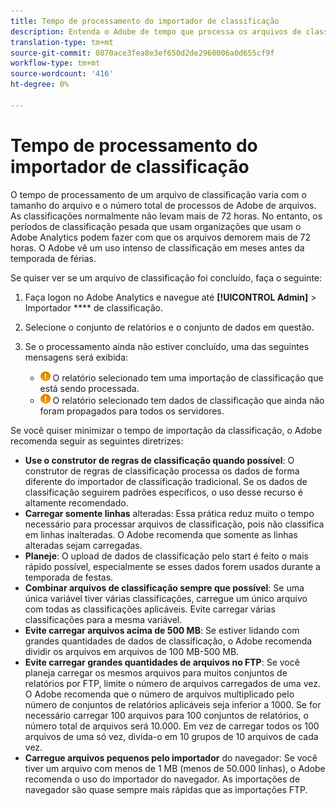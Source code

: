 ```yaml
---
title: Tempo de processamento do importador de classificação
description: Entenda o Adobe de tempo que processa os arquivos de classificação e como minimizar o tempo de processamento.
translation-type: tm+mt
source-git-commit: 0870ace3fea8e3ef650d2de2960006a0d655cf9f
workflow-type: tm+mt
source-wordcount: '416'
ht-degree: 0%

---
```



# Tempo de processamento do importador de classificação

O tempo de processamento de um arquivo de classificação varia com o tamanho do arquivo e o número total de processos de Adobe de arquivos. As classificações normalmente não levam mais de 72 horas. No entanto, os períodos de classificação pesada que usam organizações que usam o Adobe Analytics podem fazer com que os arquivos demorem mais de 72 horas. O Adobe vê um uso intenso de classificação em meses antes da temporada de férias.

Se quiser ver se um arquivo de classificação foi concluído, faça o seguinte:

1. Faça logon no Adobe Analytics e navegue até **[!UICONTROL Admin]** > Importador **** de classificação.
2. Selecione o conjunto de relatórios e o conjunto de dados em questão.
3. Se o processamento ainda não estiver concluído, uma das seguintes mensagens será exibida:

   * ![Aviso](assets/icon_notice_notice.gif) O relatório selecionado tem uma importação de classificação que está sendo processada.
   * ![Aviso](assets/icon_notice_notice.gif) O relatório selecionado tem dados de classificação que ainda não foram propagados para todos os servidores.

Se você quiser minimizar o tempo de importação da classificação, o Adobe recomenda seguir as seguintes diretrizes:

* **Use o construtor de regras de classificação quando possível**: O construtor de regras de classificação processa os dados de forma diferente do importador de classificação tradicional. Se os dados de classificação seguirem padrões específicos, o uso desse recurso é altamente recomendado.
* **Carregar somente linhas** alteradas: Essa prática reduz muito o tempo necessário para processar arquivos de classificação, pois não classifica em linhas inalteradas. O Adobe recomenda que somente as linhas alteradas sejam carregadas.
* **Planeje**: O upload de dados de classificação pelo start é feito o mais rápido possível, especialmente se esses dados forem usados durante a temporada de festas.
* **Combinar arquivos de classificação sempre que possível**: Se uma única variável tiver várias classificações, carregue um único arquivo com todas as classificações aplicáveis. Evite carregar várias classificações para a mesma variável.
* **Evite carregar arquivos acima de 500 MB**: Se estiver lidando com grandes quantidades de dados de classificação, o Adobe recomenda dividir os arquivos em arquivos de 100 MB-500 MB.
* **Evite carregar grandes quantidades de arquivos no FTP**: Se você planeja carregar os mesmos arquivos para muitos conjuntos de relatórios por FTP, limite o número de arquivos carregados de uma vez. O Adobe recomenda que o número de arquivos multiplicado pelo número de conjuntos de relatórios aplicáveis seja inferior a 1000. Se for necessário carregar 100 arquivos para 100 conjuntos de relatórios, o número total de arquivos será 10.000. Em vez de carregar todos os 100 arquivos de uma só vez, divida-o em 10 grupos de 10 arquivos de cada vez.
* **Carregue arquivos pequenos pelo importador** do navegador: Se você tiver um arquivo com menos de 1 MB (menos de 50.000 linhas), o Adobe recomenda o uso do importador do navegador. As importações de navegador são quase sempre mais rápidas que as importações FTP.
